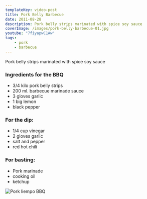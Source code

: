 ```yaml
---
templateKey: video-post
title: Pork Belly Barbecue
date: 2011-08-28
description: Pork belly strips marinated with spice soy sauce
coverImage: /images/pork-belly-barbecue-01.jpg
youtube: "7fiyapwC1Aw"
tags:
    - pork
    - barbecue
---
```


Pork belly strips marinated with spice soy sauce

### Ingredients for the BBQ
* 3/4 kilo pork belly strips
* 200 ml. barbecue marinade sauce
* 3 gloves garlic
* 1 big lemon
* black pepper

### For the dip:
* 1/4 cup vinegar
* 2 gloves garlic
* salt and pepper
* red hot chili

### For basting:
* Pork marinade
* cooking oil
* ketchup

![Pork liempo BBQ](/images/pork-belly-barbecue-01.jpg)

